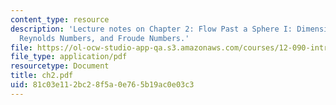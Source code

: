 ```yaml
---
content_type: resource
description: 'Lecture notes on Chapter 2: Flow Past a Sphere I: Dimensional Analysis,
  Reynolds Numbers, and Froude Numbers.'
file: https://ol-ocw-studio-app-qa.s3.amazonaws.com/courses/12-090-introduction-to-fluid-motions-sediment-transport-and-current-generated-sedimentary-structures-fall-2006/81c03e112bc28f5a0e765b19ac0e03c3_ch2.pdf
file_type: application/pdf
resourcetype: Document
title: ch2.pdf
uid: 81c03e11-2bc2-8f5a-0e76-5b19ac0e03c3
---
```

